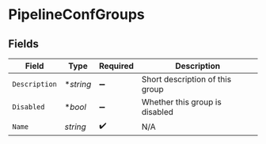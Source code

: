 # PipelineConfGroups


## Fields

| Field                           | Type                            | Required                        | Description                     |
| ------------------------------- | ------------------------------- | ------------------------------- | ------------------------------- |
| `Description`                   | **string*                       | :heavy_minus_sign:              | Short description of this group |
| `Disabled`                      | **bool*                         | :heavy_minus_sign:              | Whether this group is disabled  |
| `Name`                          | *string*                        | :heavy_check_mark:              | N/A                             |